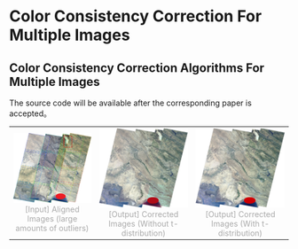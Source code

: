 # Color Consistency Correction For Multiple Images
Color Consistency Correction Algorithms For Multiple Images
---
The source code will be available after the corresponding paper is accepted。

<table rules="none" align="center">
	<tr>
		<td>
			<center>
				<img src="https://github.com/yinxuanLi/ColorConsistencyCorrectionForMultipleImages/blob/main/Docs/display_01.png" width="100%" />
				<br/>
				<font color="AAAAAA">[Input] Aligned Images
(large amounts of outliers)
</font>
			</center>
		</td>
		<td>
			<center>
				<img src="https://github.com/yinxuanLi/ColorConsistencyCorrectionForMultipleImages/blob/main/Docs/display_02.png" width="100%" />
				<br/>
				<font color="AAAAAA">[Output] Corrected Images
(Without t-distribution)
</font>
			</center>
		</td>
		<td>
			<center>
				<img src="https://github.com/yinxuanLi/ColorConsistencyCorrectionForMultipleImages/blob/main/Docs/display_03.png" width="100%" />
				<br/>
				<font color="AAAAAA">[Output] Corrected Images
(With t-distribution)
</font>
			</center>
		</td>
	</tr>
</table>

